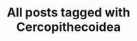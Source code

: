 ---
layout: tag
title: "All posts tagged with Cercopithecoidea"
permalink: /weblog/tags/cercopithecoidea/
taxonomy: Cercopithecoidea
---